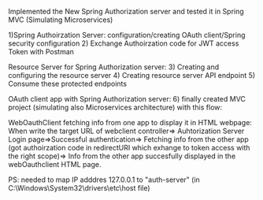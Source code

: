 Implemented the New Spring Authorization server and tested it in Spring MVC (Simulating Microservices)

1)Spring Authoirzation Server: configuration/creating OAuth client/Spring security configuration
2) Exchange Authoirzation code for JWT access Token with Postman

Resource Server for Spring Authorization server:
3) Creating and configuring the resource server
4) Creating resource server API endpoint
5) Consume these protected endpoints


OAuth client app with Spring Authorization server:
6) finally created MVC project (simulating also Microservices architecture) with this flow:

WebOauthClient fetching info from one app to display it in HTML webpage: When write the target URL of webclient controller=> Auhtorization Server Login page=>Successful authentication=> Fetching info from the other app (got authoirzation code in redirectURI which exhange to token access with the right scope)=> Info from the other app succesfully displayed in the webOauthclient HTML page.

PS: needed to map IP adddres 127.0.0.1 to "auth-server"   (in C:\Windows\System32\drivers\etc\host file)
